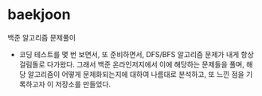 # baekjoon
백준 알고리즘 문제풀이
- 코딩 테스트를 몇 번 보면서, 또 준비하면서, DFS/BFS 알고리즘 문제가 내게 항상 걸림돌로 다가왔다. 그래서 백준 온라인저지에서 이에 해당하는 문제들을 풀며, 
해당 알고리즘이 어떻게 문제화되는지에 대하여 나름대로 분석하고, 또 느낀 점을 기록하고자 이 저장소를 만들었다.
